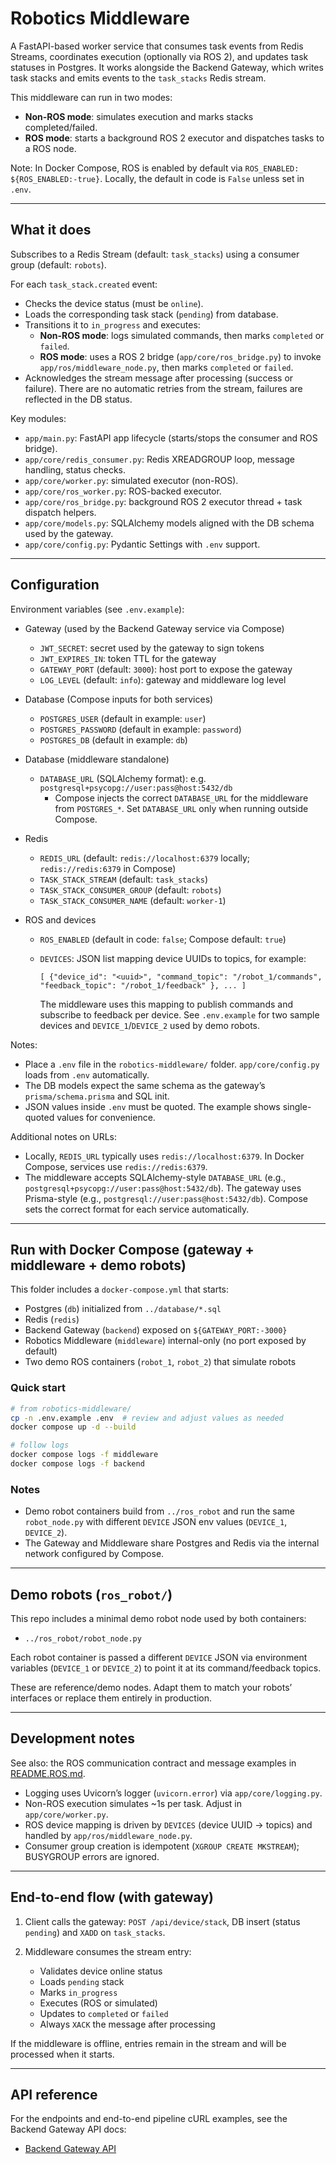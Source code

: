 # Robotics Middleware

A FastAPI-based worker service that consumes task events from Redis Streams, coordinates execution (optionally via ROS 2), and updates task statuses in Postgres. It works alongside the Backend Gateway, which writes task stacks and emits events to the `task_stacks` Redis stream.

This middleware can run in two modes:

- **Non-ROS mode**: simulates execution and marks stacks completed/failed.
- **ROS mode**: starts a background ROS 2 executor and dispatches tasks to a ROS node.

Note: In Docker Compose, ROS is enabled by default via `ROS_ENABLED: ${ROS_ENABLED:-true}`. Locally, the default in code is `False` unless set in `.env`.

---

## What it does

Subscribes to a Redis Stream (default: `task_stacks`) using a consumer group (default: `robots`).

For each `task_stack.created` event:

- Checks the device status (must be `online`).
- Loads the corresponding task stack (`pending`) from database.
- Transitions it to `in_progress` and executes:
  - **Non-ROS mode**: logs simulated commands, then marks `completed` or `failed`.
  - **ROS mode**: uses a ROS 2 bridge (`app/core/ros_bridge.py`) to invoke `app/ros/middleware_node.py`, then marks `completed` or `failed`.
- Acknowledges the stream message after processing (success or failure). There are no automatic retries from the stream, failures are reflected in the DB status.

Key modules:

- `app/main.py`: FastAPI app lifecycle (starts/stops the consumer and ROS bridge).
- `app/core/redis_consumer.py`: Redis XREADGROUP loop, message handling, status checks.
- `app/core/worker.py`: simulated executor (non-ROS).
- `app/core/ros_worker.py`: ROS-backed executor.
- `app/core/ros_bridge.py`: background ROS 2 executor thread + task dispatch helpers.
- `app/core/models.py`: SQLAlchemy models aligned with the DB schema used by the gateway.
- `app/core/config.py`: Pydantic Settings with `.env` support.

---

## Configuration

Environment variables (see `.env.example`):

- Gateway (used by the Backend Gateway service via Compose)
  - `JWT_SECRET`: secret used by the gateway to sign tokens
  - `JWT_EXPIRES_IN`: token TTL for the gateway
  - `GATEWAY_PORT` (default: `3000`): host port to expose the gateway
  - `LOG_LEVEL` (default: `info`): gateway and middleware log level

- Database (Compose inputs for both services)
  - `POSTGRES_USER` (default in example: `user`)
  - `POSTGRES_PASSWORD` (default in example: `password`)
  - `POSTGRES_DB` (default in example: `db`)

- Database (middleware standalone)
  - `DATABASE_URL` (SQLAlchemy format): e.g. `postgresql+psycopg://user:pass@host:5432/db`
    - Compose injects the correct `DATABASE_URL` for the middleware from `POSTGRES_*`. Set `DATABASE_URL` only when running outside Compose.

- Redis
  - `REDIS_URL` (default: `redis://localhost:6379` locally; `redis://redis:6379` in Compose)
  - `TASK_STACK_STREAM` (default: `task_stacks`)
  - `TASK_STACK_CONSUMER_GROUP` (default: `robots`)
  - `TASK_STACK_CONSUMER_NAME` (default: `worker-1`)

- ROS and devices
  - `ROS_ENABLED` (default in code: `false`; Compose default: `true`)
  - `DEVICES`: JSON list mapping device UUIDs to topics, for example:

    `[ {"device_id": "<uuid>", "command_topic": "/robot_1/commands", "feedback_topic": "/robot_1/feedback" }, ... ]`

    The middleware uses this mapping to publish commands and subscribe to feedback per device. See `.env.example` for two sample devices and `DEVICE_1`/`DEVICE_2` used by demo robots.

Notes:

- Place a `.env` file in the `robotics-middleware/` folder. `app/core/config.py` loads from `.env` automatically.
- The DB models expect the same schema as the gateway’s `prisma/schema.prisma` and SQL init.
- JSON values inside `.env` must be quoted. The example shows single-quoted values for convenience.

Additional notes on URLs:

- Locally, `REDIS_URL` typically uses `redis://localhost:6379`. In Docker Compose, services use `redis://redis:6379`.
- The middleware accepts SQLAlchemy-style `DATABASE_URL` (e.g., `postgresql+psycopg://user:pass@host:5432/db`). The gateway uses Prisma-style (e.g., `postgresql://user:pass@host:5432/db`). Compose sets the correct format for each service automatically.

---

## Run with Docker Compose (gateway + middleware + demo robots)

This folder includes a `docker-compose.yml` that starts:

- Postgres (`db`) initialized from `../database/*.sql`
- Redis (`redis`)
- Backend Gateway (`backend`) exposed on `${GATEWAY_PORT:-3000}`
- Robotics Middleware (`middleware`) internal-only (no port exposed by default)
- Two demo ROS containers (`robot_1`, `robot_2`) that simulate robots

### Quick start

```zsh
# from robotics-middleware/
cp -n .env.example .env  # review and adjust values as needed
docker compose up -d --build

# follow logs
docker compose logs -f middleware
docker compose logs -f backend
```

### Notes

- Demo robot containers build from `../ros_robot` and run the same `robot_node.py` with different `DEVICE` JSON env values (`DEVICE_1`, `DEVICE_2`).
- The Gateway and Middleware share Postgres and Redis via the internal network configured by Compose.

---

## Demo robots (`ros_robot/`)

This repo includes a minimal demo robot node used by both containers:

- `../ros_robot/robot_node.py`

Each robot container is passed a different `DEVICE` JSON via environment variables (`DEVICE_1` or `DEVICE_2`) to point it at its command/feedback topics.

These are reference/demo nodes. Adapt them to match your robots’ interfaces or replace them entirely in production.

---

## Development notes

See also: the ROS communication contract and message examples in [README.ROS.md](./README.ROS.md).

- Logging uses Uvicorn’s logger (`uvicorn.error`) via `app/core/logging.py`.
- Non-ROS execution simulates ~1s per task. Adjust in `app/core/worker.py`.
- ROS device mapping is driven by `DEVICES` (device UUID -> topics) and handled by `app/ros/middleware_node.py`.
- Consumer group creation is idempotent (`XGROUP CREATE MKSTREAM`); BUSYGROUP errors are ignored.

---

## End-to-end flow (with gateway)

1. Client calls the gateway: `POST /api/device/stack`, DB insert (status `pending`) and `XADD` on `task_stacks`.
2. Middleware consumes the stream entry:

    - Validates device online status
    - Loads `pending` stack
    - Marks `in_progress`
    - Executes (ROS or simulated)
    - Updates to `completed` or `failed`
    - Always `XACK` the message after processing

If the middleware is offline, entries remain in the stream and will be processed when it starts.

---

## API reference

For the endpoints and end-to-end pipeline cURL examples, see the Backend Gateway API docs:

- [Backend Gateway API](../backend-gateway/README.API.md)
